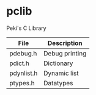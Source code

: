 # pclib
Peki's C Library

| File | Description |
| - | - |
| pdebug.h | Debug printing |
| pdict.h | Dictionary |
| pdynlist.h | Dynamic list |
| ptypes.h | Datatypes |
